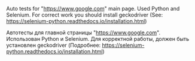Auto tests for "https://www.google.com" main page.
Used Python and Selenium.
For correct work you should install geckodriver (See: https://selenium-python.readthedocs.io/installation.html)

Автотесты для главной страницы "https://www.google.com".
Использован Python и Selenium.
Для корректной работы, должен быть установлен geckodriver (Подробнее: https://selenium-python.readthedocs.io/installation.html)